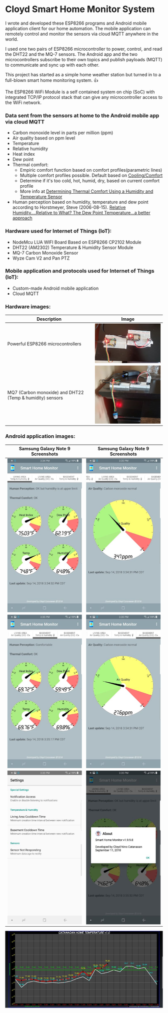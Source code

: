# Cloyd Smart Home Monitor System
I wrote and developed these ESP8266 programs and Android mobile application client for our home automation. The mobile application can remotely control and monitor the sensors via cloud MQTT anywhere in the world. 

I used one two pairs of ESP8266 microcontroller to power, control, and read the DHT22 and the MQ-7 sensors. The Android app and the two microcontrollers subscribe to their own topics and publish payloads (MQTT) to communicate and sync up with each other.

This project has started as a simple home weather station but turned in to a full-blown smart home monitoring system. :+1:

The ESP8266 WiFi Module is a self contained system on chip (SoC) with integrated TCP/IP protocol stack that can give any microcontroller access to the WiFi network.

### Data sent from the sensors at home to the Android mobile app via cloud MQTT
- Carbon monoxide level in parts per million (ppm)
- Air quality based on ppm level
- Temperature
- Relative humidity
- Heat index
- Dew point
- Thermal comfort:
  - Empiric comfort function based on comfort profiles(parametric lines)
  - Multiple comfort profiles possible. Default based on [Cooling/Comfort](https://c03.apogee.net/contentplayer/?coursetype=ces&utilityid=duquesnelight&id=1347)
  - Determine if it's too cold, hot, humid, dry, based on current comfort profile
  - More info at [Determining Thermal Comfort Using a Humidity and Temperature Sensor](https://www.azosensors.com/article.aspx?ArticleID=487)
- Human perception based on humidity, temperature and dew point according to Horstmeyer, Steve (2006-08-15). [Relative Humidity....Relative to What? The Dew Point Temperature...a better approach](http://www.shorstmeyer.com/wxfaqs/humidity/humidity.html)

### Hardware used for Internet of Things (IoT):
* NodeMcu LUA WIFI Board Based on ESP8266 CP2102 Module
* DHT22 (AM2302) Temperature & Humidity Sensor Module
* MQ-7 Carbon Monoxide Sensor
* Wyze Cam V2 and Pan PTZ

### Mobile application and protocols used for Internet of Things (IoT):
- Custom-made Android mobile application
- Cloud MQTT

### Hardware images:
Description | Image
--------|------
Powerful ESP8266 microcontrollers | ![Image 2](Images/2.jpg) 
MQ7 (Carbon monoxide) and DHT22 (Temp & humidity) sensors | ![Image 3](Images/3.jpg)

### Android application images:

Samsung Galaxy Note 9 Screenshots | Samsung Galaxy Note 9 Screenshots
--------|------
![Image 4](Images/4.jpg) | ![Image 5](Images/5.jpg) 
![Image 6](Images/6.jpg) | ![Image 7](Images/7.jpg) 
![Image 8](Images/8.jpg) | ![Image 9](Images/9.jpg) 

![Image 10](Images/10.jpg)